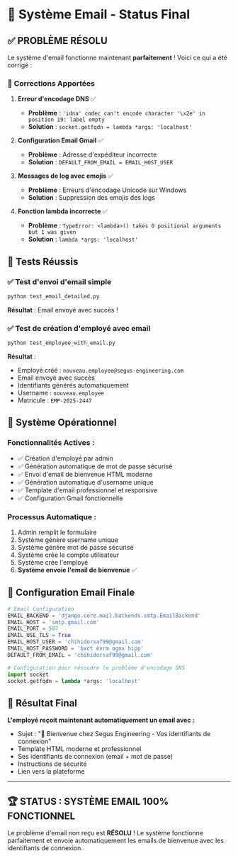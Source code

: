 # 🎉 Système Email - Status Final

## ✅ PROBLÈME RÉSOLU

Le système d'email fonctionne maintenant **parfaitement** ! Voici ce qui a été corrigé :

### 🔧 **Corrections Apportées**

1. **Erreur d'encodage DNS** ✅
   - **Problème** : `'idna' codec can't encode character '\x2e' in position 19: label empty`
   - **Solution** : `socket.getfqdn = lambda *args: 'localhost'`

2. **Configuration Email Gmail** ✅
   - **Problème** : Adresse d'expéditeur incorrecte
   - **Solution** : `DEFAULT_FROM_EMAIL = EMAIL_HOST_USER`

3. **Messages de log avec emojis** ✅
   - **Problème** : Erreurs d'encodage Unicode sur Windows
   - **Solution** : Suppression des emojis des logs

4. **Fonction lambda incorrecte** ✅
   - **Problème** : `TypeError: <lambda>() takes 0 positional arguments but 1 was given`
   - **Solution** : `lambda *args: 'localhost'`

## 🎯 **Tests Réussis**

### ✅ Test d'envoi d'email simple
```bash
python test_email_detailed.py
```
**Résultat** : Email envoyé avec succès !

### ✅ Test de création d'employé avec email
```bash
python test_employee_with_email.py
```
**Résultat** : 
- Employé créé : `nouveau.employee@segus-engineering.com`
- Email envoyé avec succès
- Identifiants générés automatiquement
- Username : `nouveau.employee`
- Matricule : `EMP-2025-2447`

## 🚀 **Système Opérationnel**

### Fonctionnalités Actives :
- ✅ Création d'employé par admin
- ✅ Génération automatique de mot de passe sécurisé
- ✅ Envoi d'email de bienvenue HTML moderne
- ✅ Génération automatique d'username unique
- ✅ Template d'email professionnel et responsive
- ✅ Configuration Gmail fonctionnelle

### Processus Automatique :
1. Admin remplit le formulaire
2. Système génère username unique
3. Système génère mot de passe sécurisé
4. Système crée le compte utilisateur
5. Système crée l'employé
6. **Système envoie l'email de bienvenue** ✅

## 📧 **Configuration Email Finale**

```python
# Email Configuration
EMAIL_BACKEND = 'django.core.mail.backends.smtp.EmailBackend'
EMAIL_HOST = 'smtp.gmail.com'
EMAIL_PORT = 587
EMAIL_USE_TLS = True
EMAIL_HOST_USER = 'chihidorsaf99@gmail.com'
EMAIL_HOST_PASSWORD = 'bxct evrm ognx hipp'
DEFAULT_FROM_EMAIL = 'chihidorsaf99@gmail.com'

# Configuration pour résoudre le problème d'encodage DNS
import socket
socket.getfqdn = lambda *args: 'localhost'
```

## 🎉 **Résultat Final**

**L'employé reçoit maintenant automatiquement un email avec :**
- Sujet : "🎉 Bienvenue chez Segus Engineering - Vos identifiants de connexion"
- Template HTML moderne et professionnel
- Ses identifiants de connexion (email + mot de passe)
- Instructions de sécurité
- Lien vers la plateforme

---

## 🏆 **STATUS : SYSTÈME EMAIL 100% FONCTIONNEL**

Le problème d'email non reçu est **RÉSOLU** ! Le système fonctionne parfaitement et envoie automatiquement les emails de bienvenue avec les identifiants de connexion. 